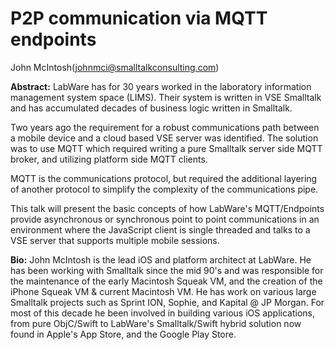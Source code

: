 # P2P communication via MQTT endpoints

John McIntosh(johnmci@smalltalkconsulting.com)

**Abstract:** 
LabWare has for 30 years worked in the laboratory information management system space (LIMS). Their system is written in VSE Smalltalk and has accumulated decades of business logic written in Smalltalk.

Two years ago the requirement for a robust communications path between a mobile device and a cloud based VSE server was identified. The solution was to use MQTT which required writing a pure Smalltalk server side MQTT broker, and utilizing platform side MQTT clients.

MQTT is the communications protocol, but required the additional layering of another protocol to simplify the complexity of the communications pipe.

This talk will present the basic concepts of how LabWare's MQTT/Endpoints provide asynchronous or synchronous point to point communications in an environment where the JavaScript client is single threaded and talks to a VSE server that supports multiple mobile sessions.

**Bio:** 
John McIntosh is the lead iOS and platform architect at LabWare. He has been working with Smalltalk since the mid 90's and was responsible for the maintenance of the early Macintosh Squeak VM, and the creation of the iPhone Squeak VM & current Macintosh VM. He has work on various large Smalltalk projects such as Sprint ION, Sophie, and Kapital @ JP Morgan. For most of this decade he been involved in building various iOS applications, from pure ObjC/Swift to LabWare's Smalltalk/Swift hybrid solution now found in Apple's App Store, and the Google Play Store.